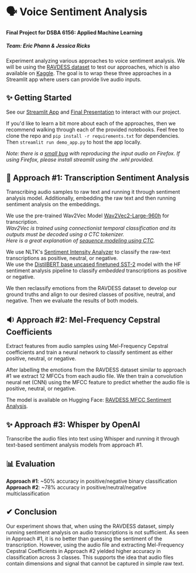 # 🗣️ Voice Sentiment Analysis
#### Final Project for DSBA 6156: Applied Machine Learning  
##### Team: Eric Phann & Jessica Ricks  
Experiment analyzing various approaches to voice sentiment analysis. We will be using the [RAVDESS dataset](https://zenodo.org/records/1188976) to test our approaches, which is also available on [Kaggle](https://www.kaggle.com/datasets/uwrfkaggler/ravdess-emotional-speech-audio). The goal is to wrap these three approaches in a Streamlit app where users can provide live audio inputs.  

## ✨ Getting Started  
See our [Streamlit App](https://dsba6156-voice-sentiment-analysis.streamlit.app/) and [Final Presentation](https://docs.google.com/presentation/d/18L64Poe5cV0n1BEYlrE9AyrDcyeh2xB7CktCSxRDHHg/edit?usp=sharing) to interact with our project.  

If you'd like to learn a bit more about each of the approaches, then we recommend walking through each of the provided notebooks. Feel free to clone the repo and `pip install -r requirements.txt` for dependencies. Then `streamlit run demo_app.py` to host the app locally.  

_Note: there is a [small bug](https://github.com/streamlit/streamlit/issues/9799) with reproducing the input audio on Firefox. If using Firefox, please install streamlit using the .whl provided._  

## 📝 Approach #1: Transcription Sentiment Analysis
Transcribing audio samples to raw text and running it through sentiment analysis model. Additionally, embedding the raw text and then running sentiment analysis on the embeddings.

We use the pre-trained Wav2Vec Model [Wav2Vec2-Large-960h](https://huggingface.co/facebook/wav2vec2-large-960h) for transcription.  
_Wav2Vec is trained using connectionist temporal classification and its outputs must be decoded using a CTC tokenizer._  
_Here is a great explanation of [sequence modeling using CTC](https://distill.pub/2017/ctc/)._  

We use NLTK's [Sentiment Intensity Analyzer](https://www.nltk.org/api/nltk.sentiment.vader.html) to classify the raw-text transcriptions as positive, neutral, or negative.  
We use the [DistilBERT base uncased finetuned SST-2](https://huggingface.co/distilbert/distilbert-base-uncased-finetuned-sst-2-english) model with the HF sentiment analysis pipeline to classify _embedded_ transcriptions as positive or negative.  

We then reclassify emotions from the RAVDESS dataset to develop our ground truths and align to our desired classes of positive, neutral, and negative. Then we evaluate the results of both models.

## 🔉 Approach #2: Mel-Frequency Cepstral Coefficients  
Extract features from audio samples using Mel-Frequency Cepstral coefficients and train a neural network to classify sentiment as either positive, neutral, or negative.  

After labelling the emotions from the RAVDESS dataset similar to approach #1 we extract 12 MFCCs from each audio file. We then train a convolution neural net (CNN) using the MFCC feature to predict whether the audio file is positive, neutral, or negative.   

The model is available on Hugging Face: [RAVDESS MFCC Sentiment Analysis](ericphann/RAVDESS_MFCC_Sentiment_Analysis).

## ✨ Approach #3: Whisper by OpenAI  
Transcribe the audio files into text using Whisper and running it through text-based sentiment analysis models from approach #1.

## 📊 Evaluation  
__Approach #1__: ~50% accuracy in positive/negative binary classification  
__Approach #2__: ~78% accuracy in positive/neutral/negative multiclassification  

## ✔ Conclusion  
Our experiment shows that, when using the RAVDESS dataset, simply running sentiment analysis on audio transcriptions is not sufficient. As seen in Approach #1, it is no better than guessing the sentiment of the transcription. However, using the audio file and extracting Mel-Frequency Cepstral Coefficients in Approach #2 yielded higher accuracy in classification across 3 classes. This supports the idea that audio files contain dimensions and signal that cannot be captured in simple raw text.
